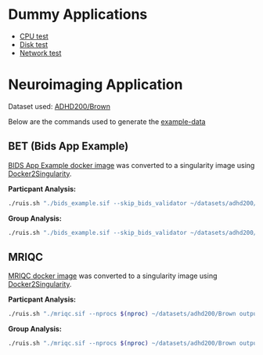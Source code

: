 # Dummy Applications

- [CPU test](/example-application/cpu.sh)
- [Disk test](/example-application/disk.py)
- [Network test](/example-application/network.sh)

# Neuroimaging Application

Dataset used: [ADHD200/Brown](https://datasets.datalad.org/?dir=/adhd200/RawDataBIDS/Brown)

Below are the commands used to generate the [example-data](/example-data)

## BET (Bids App Example)

[BIDS App Example docker image](https://hub.docker.com/r/bids/example/) was converted to a singularity image using [Docker2Singularity](https://github.com/singularityhub/docker2singularity).

**Particpant Analysis:**

```bash
./ruis.sh "./bids_example.sif --skip_bids_validator ~/datasets/adhd200/Brown ./outputs_bet participant"
```

**Group Analysis:**

```bash
./ruis.sh "./bids_example.sif --skip_bids_validator ~/datasets/adhd200/Brown ./outputs_bet group"
```

## MRIQC

[MRIQC docker image](https://hub.docker.com/r/poldracklab/mriqc/) was converted to a singularity image using [Docker2Singularity](https://github.com/singularityhub/docker2singularity).

**Particpant Analysis:**

```bash
./ruis.sh "./mriqc.sif --nprocs $(nproc) ~/datasets/adhd200/Brown outputs_mriqc participant --participant-label 0026001 0026002"
```

**Group Analysis:**

```bash
./ruis.sh "./mriqc.sif --nprocs $(nproc) ~/datasets/adhd200/Brown outputs_mriqc group"
```
